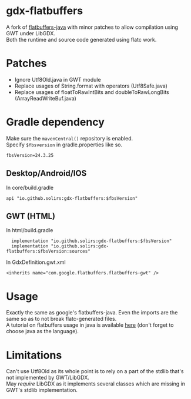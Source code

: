 # gdx-flatbuffers 
A fork of [flatbuffers-java](https://github.com/google/flatbuffers/tree/master/java) with minor patches to allow compilation using GWT under LibGDX.  
Both the runtime and source code generated using flatc work.  

# Patches
- Ignore Utf8Old.java in GWT module  
- Replace usages of String.format with operators (Utf8Safe.java)  
- Replace usages of floatToRawIntBits and doubleToRawLongBits (ArrayReadWriteBuf.java)  

# Gradle dependency  
Make sure the `mavenCentral()` repository is enabled.  
Specify `$fbsversion` in gradle.properties like so.  
```
fbsVersion=24.3.25
```
## Desktop/Android/IOS  
In core/build.gradle  
```
api "io.github.solirs:gdx-flatbuffers:$fbsVersion"
```

## GWT (HTML)  
In html/build.gradle  
```  
  implementation "io.github.solirs:gdx-flatbuffers:$fbsVersion"  
  implementation "io.github.solirs:gdx-flatbuffers:$fbsVersion:sources"  
```  
In GdxDefinition.gwt.xml  
```
<inherits name="com.google.flatbuffers.flatbuffers-gwt" />
```

# Usage  
Exactly the same as google's flatbuffers-java. Even the imports are the same so as to not break flatc-generated files.  
A tutorial on flatbuffers usage in java is available [here](https://flatbuffers.dev/flatbuffers_guide_tutorial.html) (don't forget to choose java as the language).  

# Limitations
Can't use Utf8Old as its whole point is to rely on a part of the stdlib that's not implemented by GWT/LibGDX.  
May *require* LibGDX as it implements several classes which are missing in GWT's stdlib implementation.  
